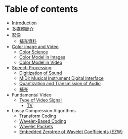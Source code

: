 # Table of contents

* [Introduction](README.md)
* [多媒體簡介](duo-mei-ti-jian-jie.md)
* [影像](ying-xiang/README.md)
  * [補充資料](ying-xiang/bu-chong-zi-liao.md)
* [Color image and Video](color-image-and-video/README.md)
  * [Color Science](color-image-and-video/color-science.md)
  * [Color Model in Images](color-image-and-video/color-model-in-images.md)
  * [Color Model in Video](color-image-and-video/color-model-in-video.md)
* [Speech Processing](speech-processing/README.md)
  * [Digitization of Sound](speech-processing/digitization-of-sound.md)
  * [MIDI: Musical Instrument Digital Interface](speech-processing/midi-musical-instrument-digital-interface.md)
  * [Quantization and Transmission of Audio](speech-processing/quantization-and-transmission-of-audio.md)
  * [補充](speech-processing/bu-chong.md)
* Fundamental Video
  * [Type of Video Signal](untitled/type-of-video-signal/README.md)
    * [TV](untitled/type-of-video-signal/chroma-subsampling.md)
* Lossy Compression Algorithms
  * [Transform Coding](lossy-compression-algorithms/transform-coding.md)
  * [Wavelet-Based Coding](lossy-compression-algorithms/untitled.md)
  * [Wavelet Packets](lossy-compression-algorithms/wavelet-packets.md)
  * [Embedded Zerotree of Wavelet Coefficients \(EZW\)](lossy-compression-algorithms/untitled-1.md)

